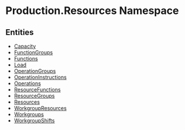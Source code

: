 ﻿---
uid: Production.Resources
---
# Production.Resources Namespace

## Entities
- [Capacity](Production.Resources.Capacity.md)  
- [FunctionGroups](Production.Resources.FunctionGroups.md)  
- [Functions](Production.Resources.Functions.md)  
- [Load](Production.Resources.Load.md)  
- [OperationGroups](Production.Resources.OperationGroups.md)  
- [OperationInstructions](Production.Resources.OperationInstructions.md)  
- [Operations](Production.Resources.Operations.md)  
- [ResourceFunctions](Production.Resources.ResourceFunctions.md)  
- [ResourceGroups](Production.Resources.ResourceGroups.md)  
- [Resources](Production.Resources.Resources.md)  
- [WorkgroupResources](Production.Resources.WorkgroupResources.md)  
- [Workgroups](Production.Resources.Workgroups.md)  
- [WorkgroupShifts](Production.Resources.WorkgroupShifts.md)  

